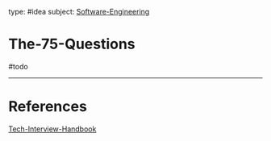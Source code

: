 type: #idea
subject: [Software-Engineering](Software-Engineering.md)
<!-- Subject should be a hub note -->
# The-75-Questions
#todo 
<!--
	Write three to five sentences in your own words
	Assume that the reader will have no context
	Include sources
	Link to other ideas
-->

---
# References
<!-- What references back up this idea -->
[Tech-Interview-Handbook](Tech-Interview-Handbook.md)
